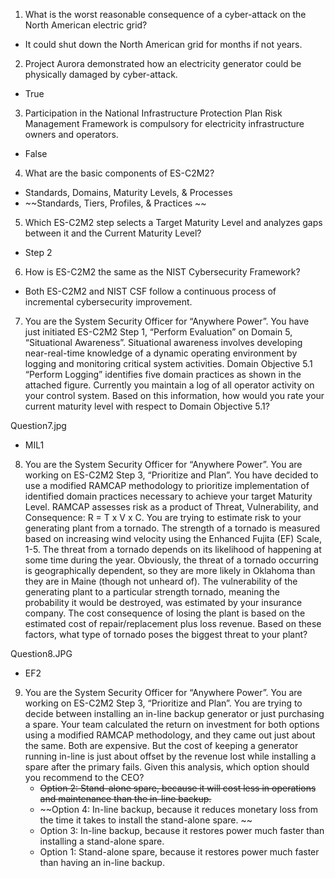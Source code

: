 1.  What is the worst reasonable consequence of a cyber-attack on the North American electric grid?
   -  It could shut down the North American grid for months if not years.

2.  Project Aurora demonstrated how an electricity generator could be physically damaged by cyber-attack. 
   - True
3.  Participation in the National Infrastructure Protection Plan Risk Management Framework is compulsory for electricity infrastructure owners and operators. 
   - False
4.  What are the basic components of ES-C2M2?
   - Standards, Domains, Maturity Levels, & Processes 
   - ~~Standards, Tiers, Profiles, & Practices ~~
5.  Which ES-C2M2 step selects a Target Maturity Level and analyzes gaps between it and the Current Maturity Level? 
   - Step 2
6.  How is ES-C2M2 the same as the NIST Cybersecurity Framework? 
   - Both ES-C2M2 and NIST CSF follow a continuous process of incremental cybersecurity improvement. 
7.  You are the System Security Officer for “Anywhere Power”. You have just initiated ES-C2M2 Step 1, “Perform Evaluation” on Domain 5, “Situational Awareness”. Situational awareness involves developing near-real-time knowledge of a dynamic operating environment by logging and monitoring critical system activities. Domain Objective 5.1 “Perform Logging” identifies five domain practices as shown in the attached figure.  Currently you maintain a log of all operator activity on your control system. Based on this information, how would you rate your current maturity level with respect to Domain Objective 5.1?

Question7.jpg
 - MIL1
8.  You are the System Security Officer for “Anywhere Power”. You are working on ES-C2M2 Step 3, “Prioritize and Plan”. You have decided to use a modified RAMCAP methodology to prioritize implementation of identified domain practices necessary to achieve your target Maturity Level.  RAMCAP assesses risk as a product of Threat, Vulnerability, and Consequence: R = T x V x C. You are trying to estimate risk to your generating plant from a tornado. The strength of a tornado is measured based on increasing wind velocity using the Enhanced Fujita (EF) Scale, 1-5. The threat from a tornado depends on its likelihood of happening at some time during the year. Obviously, the threat of a tornado occurring is geographically dependent, so they are more likely in Oklahoma than they are in Maine (though not unheard of). The vulnerability of the generating plant to a particular strength tornado, meaning the probability it would be destroyed, was estimated by your insurance company. The cost consequence of losing the plant is based on the estimated cost of repair/replacement plus loss revenue. Based on these factors, what type of tornado poses the biggest threat to your plant?

Question8.JPG
 - EF2
9. You are the System Security Officer for “Anywhere Power”. You are working on ES-C2M2 Step 3, “Prioritize and Plan”. You are trying to decide between installing an in-line backup generator or just purchasing a spare. Your team calculated the return on investment for both options using a modified RAMCAP methodology, and they came out just about the same. Both are expensive. But the cost of keeping a generator running in-line is just about offset by the revenue lost while installing a spare after the primary fails. Given this analysis, which option should you recommend to the CEO? 
    - ~~Option 2: Stand-alone spare, because it will cost less in operations and maintenance than the in-line backup.~~ 
    - ~~Option 4: In-line backup, because it reduces monetary loss from the time it takes to install the stand-alone spare. ~~
    - Option 3: In-line backup, because it restores power much faster than installing a stand-alone spare.
    - Option 1: Stand-alone spare, because it restores power much faster than having an in-line backup.
